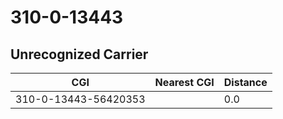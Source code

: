 # 310-0-13443
## Unrecognized Carrier


| CGI | Nearest CGI | Distance |
|-----|-------------|----------|
| 310-0-13443-56420353 |  | 0.0 |
